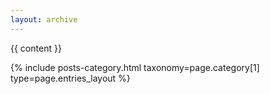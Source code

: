 ```yaml
---
layout: archive
---
```


{{ content }}

<div class="entries-{{ page.entries_layout }}">
  {% include posts-category.html taxonomy=page.category[1] type=page.entries_layout %}
</div>
